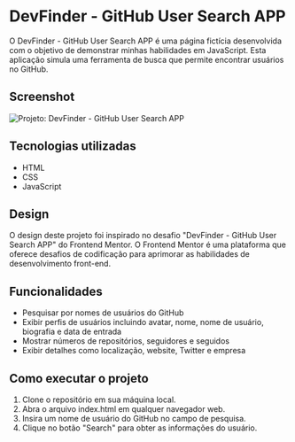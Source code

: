 
# DevFinder - GitHub User Search APP
O DevFinder - GitHub User Search APP é uma página fictícia desenvolvida com o objetivo de demonstrar minhas habilidades em JavaScript. Esta aplicação simula uma ferramenta de busca que permite encontrar usuários no GitHub. 

## Screenshot
![](/assets/images/screenshot.png "Projeto: DevFinder - GitHub User Search APP")

## Tecnologias utilizadas
+ HTML
+ CSS
+ JavaScript

## Design
O design deste projeto foi inspirado no desafio "DevFinder - GitHub User Search APP" do Frontend Mentor. O Frontend Mentor é uma plataforma que oferece desafios de codificação para aprimorar as habilidades de desenvolvimento front-end.

## Funcionalidades
+ Pesquisar por nomes de usuários do GitHub
+ Exibir perfis de usuários incluindo avatar, nome, nome de usuário, biografia e data de entrada
+ Mostrar números de repositórios, seguidores e seguidos
+ Exibir detalhes como localização, website, Twitter e empresa

## Como executar o projeto
1. Clone o repositório em sua máquina local.
2. Abra o arquivo index.html em qualquer navegador web.
3. Insira um nome de usuário do GitHub no campo de pesquisa.
4. Clique no botão "Search" para obter as informações do usuário.
